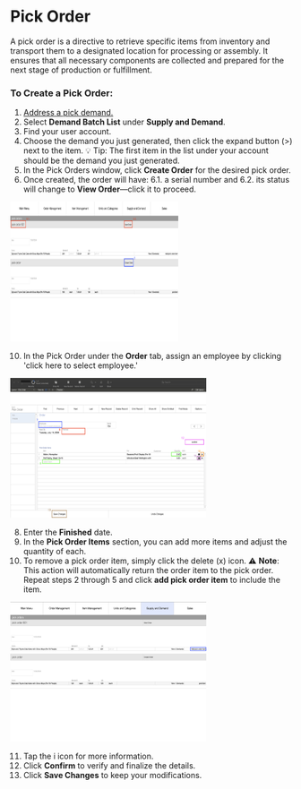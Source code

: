 # Pick Order

A pick order is a directive to retrieve specific items from inventory and transport them to a designated location for processing or assembly. It ensures that all necessary components are collected and prepared for the next stage of production or fulfillment. 

### To Create a Pick Order:

1. [Address a pick demand.](https://github.com/Fx-Professional-Services/HorizonDocs/blob/sales_order/Horizon%20User%20Guide/05%20Orders/Address%20Demand.md#build-demand)
2. Select **Demand Batch List** under **Supply and Demand**.
3. Find your user account. 
4. Choose the demand you just generated, then click the expand button (>) next to the item.
 💡 Tip: The first item in the list under your account should be the demand you just generated.
5. In the Pick Orders window, click **Create Order** for the desired pick order.
6. Once created, the order will have: 
	6.1. a serial number and
	6.2. its status will change to **View Order**—click it to proceed.
	
<img src="https://github.com/Fx-Professional-Services/HorizonDocs/blob/sales_order/Horizon%20User%20Guide/00%20Assets/29_view_order.png" width="300" height="250">

10. In the Pick Order under the **Order** tab, assign an employee by clicking 'click here to select employee.'

<img src="https://github.com/Fx-Professional-Services/HorizonDocs/blob/sales_order/Horizon%20User%20Guide/00%20Assets/27_pick_order.png" width="350" height="250">

8. Enter the **Finished** date.
9. In the **Pick Order Items** section, you can add more items and adjust the quantity of each. 
10. To remove a pick order item, simply click the delete (x) icon.
⚠️ **Note**: This action will automatically return the order item to the pick order. Repeat steps 2 through 5 and click **add pick order item** to include the item. 

<img src="https://github.com/Fx-Professional-Services/HorizonDocs/blob/sales_order/Horizon%20User%20Guide/00%20Assets/28_delete_pick_order_item.png" width="350" height="250">

11. Tap the i icon for more information.
12. Click **Confirm** to verify and finalize the details.
13. Click **Save Changes** to keep your modifications.
